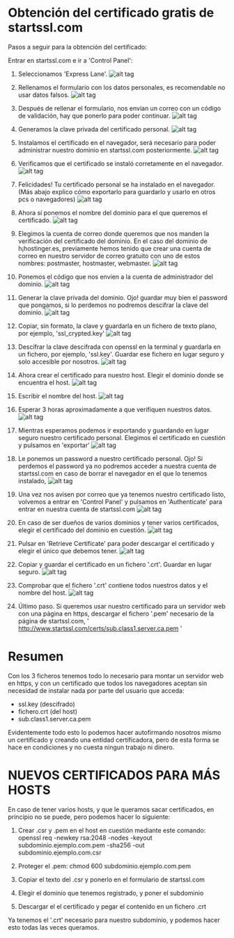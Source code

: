 # Obtención del certificado gratis de startssl.com

Pasos a seguir para la obtención del certificado:

Entrar en startssl.com e ir a 'Control Panel':

1. Seleccionamos 'Express Lane'.
![alt tag](images/1.png?raw_true "Entrar en Control Panel")

2. Rellenamos el formulario con los datos personales, es recomendable no usar datos falsos.
![alt tag](images/2.png?raw_true "Rellenar formulario")

3. Después de rellenar el formulario, nos envían un correo con un código de validación, hay que ponerlo para poder continuar.
![alt tag](images/3.png?raw_true "Confirmar con el código recibido")

4. Generamos la clave privada del certificado personal.
![alt tag](images/4.png?raw_true "Generar clave privada")

5. Instalamos el certificado en el navegador, será necesario para poder administrar nuestro dominio en startssl.com posteriormente.
![alt tag](images/5.png?raw_true "Instalar certificado")

6. Verificamos que el certificado se instaló corretamente en el navegador.
![alt tag](images/5.1.png?raw_true "Verificar certificado")

7. Felicidades! Tu certificado personal se ha instalado en el navegador. (Más abajo explico cómo exportarlo para guardarlo y usarlo en otros pcs o navegadores)
![alt tag](images/6.png?raw_true "Continuar")

8. Ahora sí ponemos el nombre del dominio para el que queremos el certificado.
![alt tag](images/7.png?raw_true "Poner nombre del dominio")

9. Elegimos la cuenta de correo donde queremos que nos manden la verificación del certificado del dominio.
En el caso del dominio de h¡hostinger.es, previamente hemos tenido que crear una cuenta de correo en nuestro servidor de correo gratuito con uno de estos nombres: postmaster, hostmaster, webmaster.
![alt tag](images/8.png?raw_true "Elegir cuenta de correo del dominio")

10. Ponemos el código que nos envíen a la cuenta de administrador del dominio.
![alt tag](images/9.png?raw_true "Escribir código de activación el el fromulario")

11. Generar la clave privada del dominio. Ojo! guardar muy bien el password que pongamos, si lo perdemos no podremos descifrar la clave del dominio.
![alt tag](images/10.png?raw_true "Generar clave privada del dominio")

12. Copiar, sin formato, la clave y guardarla en un fichero de texto plano, por ejemplo, 'ssl_crypted.key'
![alt tag](images/11.png?raw_true "Copiar y guardar clave cifrada")

13. Descifrar la clave descifrada con openssl en la terminal y guardarla en un fichero, por ejemplo, 'ssl.key'. Guardar ese fichero en lugar seguro y solo accesible por nosotros.
![alt tag](images/12.png?raw_true "Descifrar y guardar clave en un fichero.")

14. Ahora crear el certificado para nuestro host. Elegir el dominio donde se encuentra el host.
![alt tag](images/13.png?raw_true "Elegir el dominio")

15. Escribir el nombre del host.
![alt tag](images/14.png?raw_true "Escribir nombre del host")

16. Esperar 3 horas aproximadamente a que verifiquen nuestros datos.
![alt tag](images/15.png?raw_true "Esperar pacientemente")

17. Mientras esperamos podemos ir exportando y guardando en lugar seguro nuestro certificado personal. Elegimos el certificado en cuestión y pulsamos en 'exportar'
![alt tag](images/16.png?raw_true "Seleccionar certificado personal y exportarlo")

18. Le ponemos un password a nuestro certificado personal. Ojo! Si perdemos el password ya no podremos acceder a nuestra cuenta de startssl.com en caso de borrar el navegador en el que lo tenemos instalado,
![alt tag](images/16.1.png?raw_true "Poner contraseña al certificado.")

19. Una vez nos avisen por correo que ya tenemos nuestro certificado listo, volvemos a entrar en 'Control Panel' y pulsamos en 'Authenticate' para entrar en nuestra cuenta de startssl.com
![alt tag](images/17.png?raw_true "Authenticate")

20. En caso de ser dueños de varios dominios y tener varios certificados, elegir el certificado del dominio en cuestión.
![alt tag](images/17.1.png?raw_true "Elegir certificado")

21. Pulsar en 'Retrieve Certificate' para poder descargar el certificado y elegir el único que debemos tener.
![alt tag](images/18.png?raw_true "Descargar certificado")

22. Copiar y guardar el certificado en un fichero '.crt'. Guardar en lugar seguro.
![alt tag](images/19.png?raw_true "Guardar certificado")

23. Comprobar que el fichero '.crt' contiene todos nuestros datos y el nombre del host.
![alt tag](images/19.1.png?raw_true "Guardar certificado")

24. Último paso. Si queremos usar nuestro certificado para un servidor web con una página en https, descargar el fichero '.pem' necesario de la página de startssl.com, ' http://www.startssl.com/certs/sub.class1.server.ca.pem '

# Resumen

Con los 3 ficheros tenemos todo lo necesario para montar un servidor web en https, y con un certificado que todos los navegadores aceptan sin necesidad de instalar nada por parte del usuario que acceda:
- ssl.key   (descifrado)
- fichero.crt (del host)
- sub.class1.server.ca.pem

Evidentemente todo esto lo podemos hacer autofirmando nosotros mismo un certificado y creando una entidad certificadora, pero de esta forma se hace en condiciones y no cuesta ningun trabajo ni dinero.

# NUEVOS CERTIFICADOS PARA MÁS HOSTS

En caso de tener varios hosts, y que le queramos sacar certificados, en principio no se puede, pero podemos hacer lo siguiente:

1. Crear .csr y .pem en el host en cuestión mediante este comando:
	openssl req -newkey rsa:2048 -nodes -keyout subdominio.ejemplo.com.pem -sha256 -out subdominio.ejemplo.com.csr

2. Proteger el .pem:
	chmod 600 subdominio.ejemplo.com.pem

3. Copiar el texto del .csr y ponerlo en el formulario de startssl.com

4. Elegir el dominio que tenemos registrado, y poner el subdominio

5. Descargar el el certificado y pegar el contenido en un fichero .crt

Ya tenemos el '.crt' necesario para nuestro subdominio, y podemos hacer esto todas las veces queramos.

